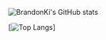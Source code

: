 ![BrandonKi's GitHub stats](https://github-readme-stats.vercel.app/api?username=BrandonKi&show_icons=true&theme=radical)

[![Top Langs](https://github-readme-stats.vercel.app/api/top-langs/?username=BrandonKi)]
